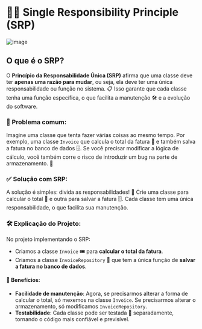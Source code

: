 
# 🧑‍💼 Single Responsibility Principle (SRP)
![image](https://github.com/user-attachments/assets/5ceb0f88-11e7-4625-97f4-bd25927b4d09)
## O que é o SRP?

O **Princípio da Responsabilidade Única (SRP)** afirma que uma classe deve ter **apenas uma razão para mudar**, ou seja, ela deve ter uma única responsabilidade ou função no sistema. 📋 Isso garante que cada classe tenha uma função específica, o que facilita a manutenção 🛠️ e a evolução do software.

### 🚨 Problema comum:

Imagine uma classe que tenta fazer várias coisas ao mesmo tempo. Por exemplo, uma classe `Invoice` que calcula o total da fatura 🧮 e também salva a fatura no banco de dados 🗄️. Se você precisar modificar a lógica de cálculo, você também corre o risco de introduzir um bug na parte de armazenamento. 🐛

### ✅ Solução com SRP:

A solução é simples: divida as responsabilidades! 🙌 Crie uma classe para calcular o total 🧮 e outra para salvar a fatura 🗄️. Cada classe tem uma única responsabilidade, o que facilita sua manutenção.

### 🛠️ Explicação do Projeto:

No projeto implementando o SRP:
- Criamos a classe `Invoice` 🎟️ para **calcular o total da fatura**.
- Criamos a classe `InvoiceRepository` 💾 que tem a única função de **salvar a fatura no banco de dados**.

#### 🎯 Benefícios:
- **Facilidade de manutenção**: Agora, se precisarmos alterar a forma de calcular o total, só mexemos na classe `Invoice`. Se precisarmos alterar o armazenamento, só modificamos `InvoiceRepository`.
- **Testabilidade**: Cada classe pode ser testada 🧪 separadamente, tornando o código mais confiável e previsível.
